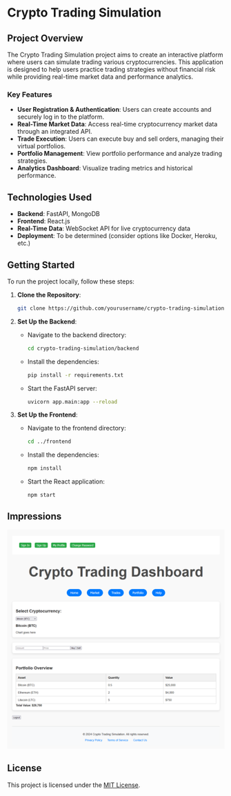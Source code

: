 # Crypto Trading Simulation

## Project Overview

The Crypto Trading Simulation project aims to create an interactive platform where users can simulate trading various cryptocurrencies. This application is designed to help users practice trading strategies without financial risk while providing real-time market data and performance analytics.

### Key Features

- **User Registration & Authentication**: Users can create accounts and securely log in to the platform.
- **Real-Time Market Data**: Access real-time cryptocurrency market data through an integrated API.
- **Trade Execution**: Users can execute buy and sell orders, managing their virtual portfolios.
- **Portfolio Management**: View portfolio performance and analyze trading strategies.
- **Analytics Dashboard**: Visualize trading metrics and historical performance.

## Technologies Used

- **Backend**: FastAPI, MongoDB
- **Frontend**: React.js
- **Real-Time Data**: WebSocket API for live cryptocurrency data
- **Deployment**: To be determined (consider options like Docker, Heroku, etc.)

## Getting Started

To run the project locally, follow these steps:

1. **Clone the Repository**:

   ```bash
   git clone https://github.com/yourusername/crypto-trading-simulation.git
   ```

2. **Set Up the Backend**:

   - Navigate to the backend directory:
     ```bash
     cd crypto-trading-simulation/backend
     ```
   - Install the dependencies:
     ```bash
     pip install -r requirements.txt
     ```
   - Start the FastAPI server:
     ```bash
     uvicorn app.main:app --reload
     ```

3. **Set Up the Frontend**:

   - Navigate to the frontend directory:
     ```bash
     cd ../frontend
     ```
   - Install the dependencies:
     ```bash
     npm install
     ```
   - Start the React application:
     ```bash
     npm start
     ```

## Impressions

![App Overview](./docs/images/App.png)

## License

This project is licensed under the [MIT License](./LICENSE).
